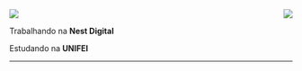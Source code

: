 <img align='right' src="https://github-readme-stats.vercel.app/api/top-langs/?username=danielsmelo&layout=compact">

<img src="https://img.shields.io/static/v1?label=Overview&message=Daniel%20Melo&color=f8efd4&style=for-the-badge&logo=GitHub">

<p>

Trabalhando na **Nest Digital**<br/>
  
Estudando na **UNIFEI**<br/>

</p>
<hr>


<!---
danielsmelo/danielsmelo is a ✨ special ✨ repository because its `README.md` (this file) appears on your GitHub profile.
You can click the Preview link to take a look at your changes.
--->
